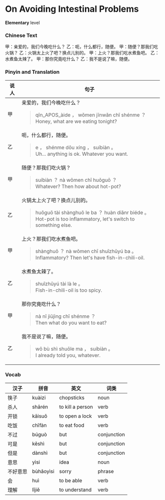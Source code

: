 # On Avoiding Intestinal Problems
**Elementary** level
### Chinese Text
甲：亲爱的，我们今晚吃什么？
乙：呃，什么都行，随便。
甲：随便？那我们吃火锅？
乙：火锅太上火了吧？换点儿别的。
甲：上火？那我们吃水煮鱼吧。
乙：水煮鱼太辣了。
甲：那你究竟吃什么？
乙：我不是说了嘛，随便。

### Pinyin and Translation
|说人|句子|
|----|----|
|甲|亲爱的，我们今晚吃什么？<blockquote>qīn_APOS_àide ， wǒmen jīnwǎn chī shénme ？<br />Honey, what are we eating tonight?</blockquote>|
|乙|呃，什么都行，随便。<blockquote>e ， shénme dōu xíng ， suíbiàn 。<br />Uh... anything is ok. Whatever you want.</blockquote>|
|甲|随便？那我们吃火锅？<blockquote>suíbiàn ？ nà wǒmen chī huǒguō ？<br />Whatever? Then how about hot-pot?</blockquote>|
|乙|火锅太上火了吧？换点儿别的。<blockquote>huǒguō tài shànghuǒ le ba ？ huàn diǎnr biéde 。<br />Hot-pot is too inflammatory, let's switch to something else.</blockquote>|
|甲|上火？那我们吃水煮鱼吧。<blockquote>shànghuǒ ？ nà wǒmen chī shuǐzhǔyú ba 。<br />Inflammatory? Then let's have fish-in-chili-oil.</blockquote>|
|乙|水煮鱼太辣了。<blockquote>shuǐzhǔyú tài là le 。<br />Fish-in-chili-oil is too spicy.</blockquote>|
|甲|那你究竟吃什么？<blockquote>nà nǐ jiūjìng chī shénme ？<br />Then what do you want to eat?</blockquote>|
|乙|我不是说了嘛，随便。<blockquote>wǒ bù shì shuōle ma ， suíbiàn 。<br />I already told you, whatever.</blockquote>|
### Vocab
|汉子|拼音|英文|词类|
|----|----|----|----|
|筷子|kuàizi|chopsticks|noun|
|杀人|shārén|to kill a person|verb|
|开锁|kāisuǒ|to open a lock|verb|
|吃饭|chīfàn|to eat food|verb|
|不过|búguò|but|conjunction|
|可是|kěshì|but|conjunction|
|但是|dànshì|but|conjunction|
|意思|yìsi|idea|noun|
|不好意思|bùhǎoyìsi|sorry|phrase|
|会|huì|to be able|verb|
|理解|lǐjiě|to understand|verb|